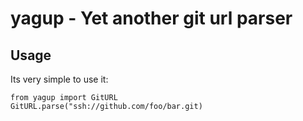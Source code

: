 # yagup - Yet another git url parser

## Usage

Its very simple to use it:

```
from yagup import GitURL
GitURL.parse("ssh://github.com/foo/bar.git)
```
